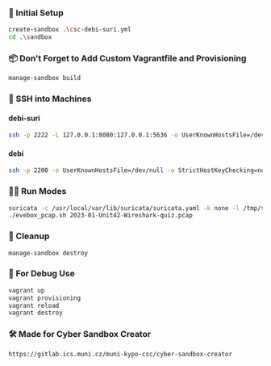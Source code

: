 ### 🚀 Initial Setup
```bash
create-sandbox .\csc-debi-suri.yml
cd .\sandbox
```
### 📦 Don't Forget to Add Custom Vagrantfile and Provisioning
```bash
manage-sandbox build
```

### 🔑 SSH into Machines
#### debi-suri
```bash
ssh -p 2222 -L 127.0.0.1:8080:127.0.0.1:5636 -o UserKnownHostsFile=/dev/null -o StrictHostKeyChecking=no -o LogLevel=ERROR -o IdentitiesOnly=yes -i ~/.vagrant.d/insecure_private_key vagrant@127.0.0.1
```
#### debi
```bash
ssh -p 2200 -o UserKnownHostsFile=/dev/null -o StrictHostKeyChecking=no -o LogLevel=ERROR -o IdentitiesOnly=yes -i ~/.vagrant.d/insecure_private_key vagrant@127.0.0.1
```

### 🏃‍♂️ Run Modes
```bash
suricata -c /usr/local/var/lib/suricata/suricata.yaml -k none -l /tmp/suricata/
./evebox_pcap.sh 2023-01-Unit42-Wireshark-quiz.pcap
```

### 🧹 Cleanup
```bash
manage-sandbox destroy
```

### 🐛 For Debug Use 
```bash
vagrant up
vagrant provisioning
vagrant reload
vagrant destroy
```

### 🛠️ Made for Cyber Sandbox Creator
```
https://gitlab.ics.muni.cz/muni-kypo-csc/cyber-sandbox-creator
```